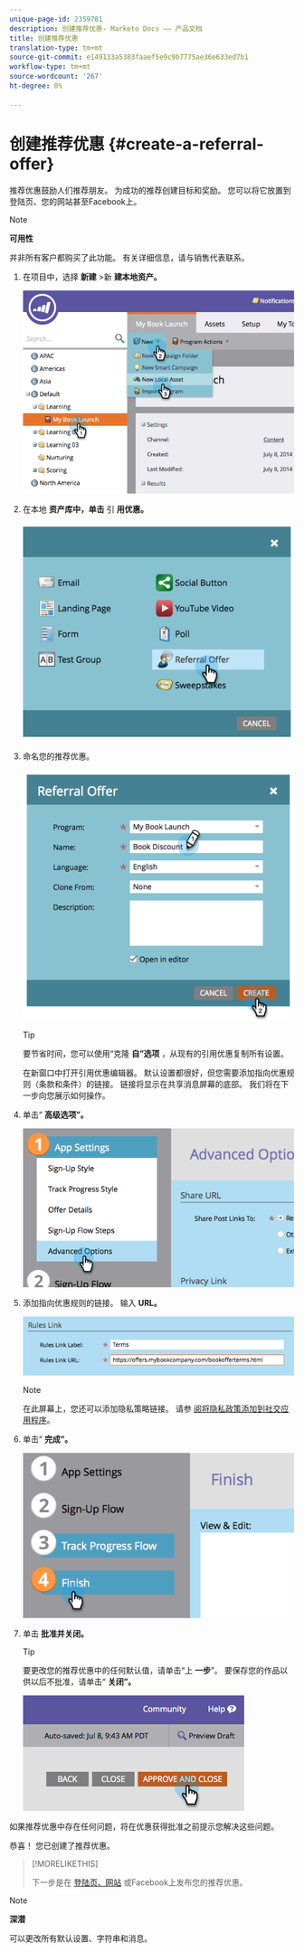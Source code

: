 ```yaml
---
unique-page-id: 2359781
description: 创建推荐优惠- Marketo Docs —— 产品文档
title: 创建推荐优惠
translation-type: tm+mt
source-git-commit: e149133a5383faaef5e9c9b7775ae36e633ed7b1
workflow-type: tm+mt
source-wordcount: '267'
ht-degree: 0%

---
```



# 创建推荐优惠 {#create-a-referral-offer}

推荐优惠鼓励人们推荐朋友。 为成功的推荐创建目标和奖励。 您可以将它放置到登陆页、您的网站甚至Facebook上。

>[!NOTE]
>
>**可用性**
>
>并非所有客户都购买了此功能。 有关详细信息，请与销售代表联系。

1. 在项目中，选择 **新建** >新 **建本地资产。**

   ![](assets/image2014-9-19-11-3a3-3a23.png)

1. 在本地 **资产库中，单击** 引 **用优惠。**

   ![](assets/image2014-9-19-11-3a3-3a31.png)

1. 命名您的推荐优惠。

   ![](assets/image2014-9-19-11-3a3-3a40.png)

   >[!TIP]
   >
   >要节省时间，您可以使用“克隆 **自”选项** ，从现有的引用优惠复制所有设置。

   在新窗口中打开引用优惠编辑器。 默认设置都很好，但您需要添加指向优惠规则（条款和条件）的链接。 链接将显示在共享消息屏幕的底部。 我们将在下一步向您展示如何操作。

1. 单击“ **高级选项”。**

   ![](assets/image2014-9-19-11-3a3-3a49.png)

1. 添加指向优惠规则的链接。 输入 **URL。**

   ![](assets/image2014-9-19-11-3a3-3a57.png)

   >[!NOTE]
   >
   >在此屏幕上，您还可以添加隐私策略链接。 请参 [阅将隐私政策添加到社交应用程序](../../../../product-docs/demand-generation/social/social-functions/add-your-privacy-policy-to-a-social-app.md)。

1. 单击“ **完成”。**

   ![](assets/image2014-9-19-11-3a4-3a4.png)

1. 单击 **批准****并****关闭。**

   >[!TIP]
   >
   >要更改您的推荐优惠中的任何默认值，请单击“上 **一步**”。 要保存您的作品以供以后不批准，请单击“ **关闭”。**

   ![](assets/image2014-9-19-11-3a4-3a11.png)

如果推荐优惠中存在任何问题，将在优惠获得批准之前提示您解决这些问题。

恭喜！ 您已创建了推荐优惠。

>[!MORELIKETHIS]
>
>下一步是在 [登陆页、网站](publish-a-referral-offer.md) 或Facebook上发布您的推荐优惠。

>[!NOTE]
>
>**深潜**
>
>可以更改所有默认设置、字符串和消息。


